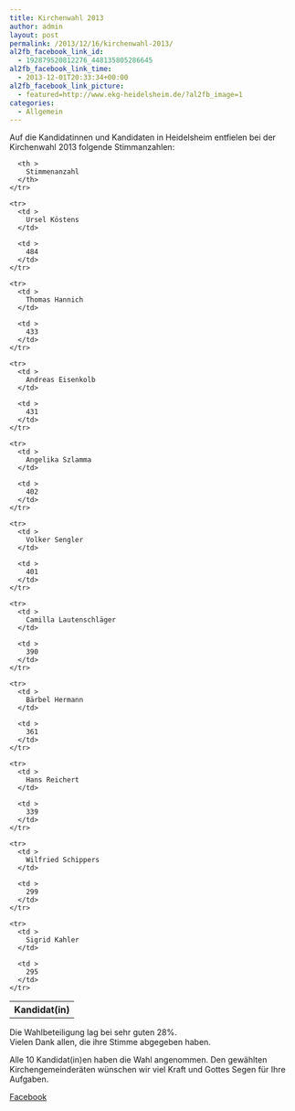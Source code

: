 ```yaml
---
title: Kirchenwahl 2013
author: admin
layout: post
permalink: /2013/12/16/kirchenwahl-2013/
al2fb_facebook_link_id:
  - 192879520812276_448135805286645
al2fb_facebook_link_time:
  - 2013-12-01T20:33:34+00:00
al2fb_facebook_link_picture:
  - featured=http://www.ekg-heidelsheim.de/?al2fb_image=1
categories:
  - Allgemein
---
```

Auf die Kandidatinnen und Kandidaten in Heidelsheim entfielen bei der Kirchenwahl 2013 folgende Stimmanzahlen:

<div class="table-responsive">
  <table  style="width:100%; "  class="easy-table easy-table-default " border="0">
    <tr>
      <th >
        Kandidat(in)
      </th>
      
      <th >
        Stimmenanzahl
      </th>
    </tr>
    
    <tr>
      <td >
        Ursel Köstens
      </td>
      
      <td >
        484
      </td>
    </tr>
    
    <tr>
      <td >
        Thomas Hannich
      </td>
      
      <td >
        433
      </td>
    </tr>
    
    <tr>
      <td >
        Andreas Eisenkolb
      </td>
      
      <td >
        431
      </td>
    </tr>
    
    <tr>
      <td >
        Angelika Szlamma
      </td>
      
      <td >
        402
      </td>
    </tr>
    
    <tr>
      <td >
        Volker Sengler
      </td>
      
      <td >
        401
      </td>
    </tr>
    
    <tr>
      <td >
        Camilla Lautenschläger
      </td>
      
      <td >
        390
      </td>
    </tr>
    
    <tr>
      <td >
        Bärbel Hermann
      </td>
      
      <td >
        361
      </td>
    </tr>
    
    <tr>
      <td >
        Hans Reichert
      </td>
      
      <td >
        339
      </td>
    </tr>
    
    <tr>
      <td >
        Wilfried Schippers
      </td>
      
      <td >
        299
      </td>
    </tr>
    
    <tr>
      <td >
        Sigrid Kahler
      </td>
      
      <td >
        295
      </td>
    </tr>
  </table>
</div>

Die Wahlbeteiligung lag bei sehr guten 28%.  
Vielen Dank allen, die ihre Stimme abgegeben haben.

Alle 10 Kandidat(in)en haben die Wahl angenommen. Den gewählten Kirchengemeinderäten wünschen wir viel Kraft und Gottes Segen für Ihre Aufgaben.

<div class="al2fb_anchor">
  <a href="http://www.facebook.com/permalink.php?story_fbid=448135805286645&id=192879520812276" target="_blank">Facebook</div></a>